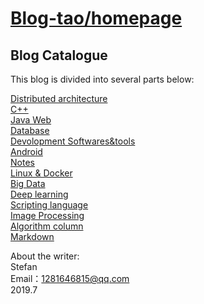 # [Blog-tao/homepage](https://github.com/stefan-tao/Blog-tao/wiki/Home-page)

## Blog Catalogue  

This blog is divided into several parts below:

[Distributed architecture](https://github.com/stefan-tao/Blog-tao/projects/1)  
[C++](https://github.com/stefan-tao/Blog-tao/projects/2)   
[Java Web](https://github.com/stefan-tao/Blog-tao/projects/3)   
[Database](https://github.com/stefan-tao/Blog-tao/projects/4)   
[Devolopment Softwares&tools](https://github.com/stefan-tao/Blog-tao/projects/5)   
[Android](https://github.com/stefan-tao/Blog-tao/projects/6)   
[Notes](https://github.com/stefan-tao/Blog-tao/projects/7)   
[Linux &amp; Docker](https://github.com/stefan-tao/Blog-tao/projects/8)   
[Big Data](https://github.com/stefan-tao/Blog-tao/projects/9)   
[Deep learning](https://github.com/stefan-tao/Blog-tao/projects/10)   
[Scripting language](https://github.com/stefan-tao/Blog-tao/projects/11)    
[Image Processing](https://github.com/stefan-tao/Blog-tao/projects/12)   
[Algorithm column](https://github.com/stefan-tao/Blog-tao/projects/13)   
[Markdown](https://help.github.com/en/categories/writing-on-github)   


About the writer:      
Stefan   
Email：1281646815@qq.com   
2019.7   


